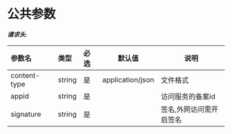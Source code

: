 # 公共参数

***请求头***:
<!--doc.parameter position=body httpStatus="200" _column="name,type,required,default,description"-->
|参数名|类型|必选|默认值|说明|
|:----    |:---|:----- |-----   |-----   |
|content-type| string|是|application/json|文件格式|
|appid|string|是||访问服务的备案id|
|signature|string|是||签名,外网访问需开启签名|